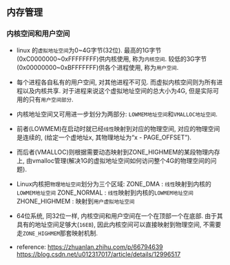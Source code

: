 ## 内存管理
### 内核空间和用户空间
- linux 的`虚拟地址空间`为0~4G字节(32位). 最高的1G字节(0xC0000000~0xFFFFFFFF)供内核使用, 称为`内核空间`. 较低的3G字节(0x00000000~0xBFFFFFFF)供各个进程使用, 称为`用户空间`.

- 每个进程各自私有的用户空间, 对其他进程不可见. 而虚拟内核空间则为所有进程以及内核共享. 对于进程来说这个虚拟地址空间的总大小为4G, 但是实际可用的只有`用户空间部分`.

- 内核地址空间又可用进一步划分为两部分: `LOWMEM地址空间`和`VMALLOC地址空间`.
- 前者(LOWMEM)在启动时就已经`线性`映射到对应的物理空间, 对应的物理空间是连续的, (给定一个虚地址x, 其物理地址为“x - PAGE_OFFSET”).
- 而后者(VMALLOC)则根据需要动态映射到ZONE_HIGHMEM的某段物理内存上, 由vmalloc管理(解决1G的虚拟地址空间如何访问整个4G的物理空间的问题).

- Linux内核把`物理地址空间`划分为三个区域:
    ZONE_DMA        : `线性`映射到内核的`LOWMEM地址空间`
    ZONE_NORMAL     : `线性`映射到内核的`LOWMEM地址空间`
    ZHONE_HIGHMEM   : 映射到`用户虚拟地址空间`

- 64位系统, 同32位一样, 内核空间和用户空间在一个在顶部一个在底部. 由于其具有的地址空间足够大(`16EB`), 因此内核空间可以直接映射到物理空间, 不需要走`ZONE_HIGHMEM`那套映射机制.

- reference:
<https://zhuanlan.zhihu.com/p/66794639>
<https://blog.csdn.net/u012317017/article/details/12996517>
